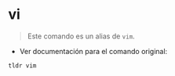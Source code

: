 # vi

> Este comando es un alias de `vim`.

- Ver documentación para el comando original:

`tldr vim`
